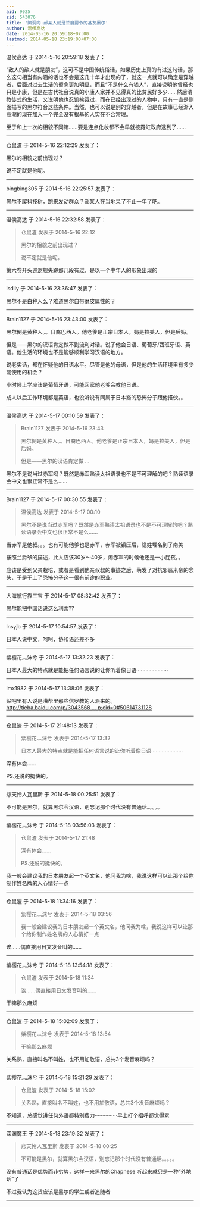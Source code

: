 ```yaml
---
aid: 9025
zid: 543076
title: '脑洞向·郝某人就是兰度爵爷的基友黑尔'
author: 温侯高达
date: 2014-05-16 20:59:18+07:00
lastmod: 2014-05-18 23:19:00+07:00
---
```


温侯高达 于 2014-5-16 20:59:18 发表了：

“敌人的敌人就是朋友”，这可不是中国传统俗话，如果历史上真的有过这句话，那么这句相当有内涵的话也不会是这几十年才出现的了，就这一点就可以确定是穿越者，后面对过去生活的留念更加明显，而且“不是什么有钱人”，直接说明他曾经也只是小康，但是在古代社会说真的小康人家并不见得真的比贫民好多少……然后清教徒式的生活，又说明他也忍饥挨饿过，而在已经出现过的人物中，只有一直是侧面描写的黑尔符合这些条件。当然，也可以说是别的穿越者，但是在故事已经渐入高潮的现在加入一个完全没有根基的人实在不合常理。

至于和上一次的相貌不同嘛……要是连点化妆都不会早就被霓虹政府逮到了……

---------

仓鼠渣 于 2014-5-16 22:12:29 发表了：

黑尔的相貌之前出现过？

说不定就是他呢。

---------

bingbing305 于 2014-5-16 22:25:57 发表了：

黑尔不爬科技树，跑来发动群众？郝某人在当地呆了不止一年了吧。

---------

温侯高达 于 2014-5-16 22:32:58 发表了：

> 仓鼠渣 发表于 2014-5-16 22:12
> 
> 黑尔的相貌之前出现过？
> 
> 说不定就是他呢。



第六卷开头巡逻舰失踪那几段有过，是以一个中年人的形象出现的

---------

isdily 于 2014-5-16 23:36:47 发表了：

黑尔不是白种人么？难道黑尔自带磨皮属性的？

---------

Brain1127 于 2014-5-16 23:43:00 发表了：

黑尔倒是黄种人。。日裔巴西人。他老爹是正宗日本人，妈是拉美人，但是后妈。

但是——黑尔的汉语肯定做不到流利对话。说了他会日语、葡萄牙/西班牙语、英语。他生活的环境也不是能够顺利学习汉语的地方。

说老实话，都在怀疑他的日语水平。尽管是他的母语，但是他的生活环境里有多少能使用的机会？

小时候上学应该是葡萄牙语，可能回家他老爹会教他日语。

成人以后工作环境都是英语，也没听说有同属于日本裔的恐怖分子跟他搭伙。。

---------

温侯高达 于 2014-5-17 00:10:59 发表了：

> Brain1127 发表于 2014-5-16 23:43
> 
> 黑尔倒是黄种人。。日裔巴西人。他老爹是正宗日本人，妈是拉美人，但是后妈。
> 
> 但是——黑尔的汉语肯定做 ...



黑尔不是说当过赤军吗？既然是赤军熟读太祖语录也不是不可理解的吧？熟读语录会中文也很正常不是么……

---------

Brain1127 于 2014-5-17 00:30:55 发表了：

> 温侯高达 发表于 2014-5-17 00:10
> 
> 黑尔不是说当过赤军吗？既然是赤军熟读太祖语录也不是不可理解的吧？熟读语录会中文也很正常不是么……



当赤军是他叔。。。也有可能他爹也是赤军，赤军被镇压后，隐姓埋名到了南美

按照兰爵爷的描述，此人应该30岁～40岁，闹赤军的时候他还是一小屁孩。。

应该是受到父亲栽培，或者是看到他亲叔叔的事迹之后，萌发了对抗邪恶米帝的念头，于是干上了恐怖分子这一很有前途的职业。

---------

大海航行靠三宝 于 2014-5-17 08:32:42 发表了：

黑尔能把中国话说这么利索??

---------

lnsyjb 于 2014-5-17 10:54:57 发表了：

日本人说中文，呵呵，协和语还差不多

---------

紫樱花灬沫兮 于 2014-5-17 13:32:23 发表了：

日本人最大的特点就是能把任何语言说的让你听着像日语·····················

---------

lmx1982 于 2014-5-17 13:38:06 发表了：

贴吧里有人说是漕帮里那些信罗教的人派来的。[http://tieba.baidu.com/p/3043568 ... p;cid=0#50614731128](http://tieba.baidu.com/p/3043568122?pid=50614731128&cid=0#50614731128)

---------

仓鼠渣 于 2014-5-17 21:48:13 发表了：

> 紫樱花灬沫兮 发表于 2014-5-17 13:32
> 
> 日本人最大的特点就是能把任何语言说的让你听着像日语·····················



深有体会……

PS.还说的挺快的。

---------

悲天怜人瓦里斯 于 2014-5-18 00:25:51 发表了：

不可能是黑尔，就算黑尔会汉语，别忘记那个时代没有普通话。。。。。

---------

紫樱花灬沫兮 于 2014-5-18 03:56:03 发表了：

> 仓鼠渣 发表于 2014-5-17 21:48
> 
> 深有体会……
> 
> PS.还说的挺快的。



我一般会建议我的日本朋友起一个英文名，他问我为啥，我说这样可以让那个给你制作姓名牌的人心情好一点

---------

仓鼠渣 于 2014-5-18 11:34:16 发表了：

> 紫樱花灬沫兮 发表于 2014-5-18 03:56
> 
> 我一般会建议我的日本朋友起一个英文名，他问我为啥，我说这样可以让那个给你制作姓名牌的人心情好一点



诶……偶直接用日文发音叫的……

---------

紫樱花灬沫兮 于 2014-5-18 13:54:18 发表了：

> 仓鼠渣 发表于 2014-5-18 11:34
> 
> 诶……偶直接用日文发音叫的……



干嘛那么麻烦

---------

仓鼠渣 于 2014-5-18 15:02:09 发表了：

> 紫樱花灬沫兮 发表于 2014-5-18 13:54
> 
> 干嘛那么麻烦



关系熟，直接叫名不叫姓，也不用加敬语，总共3个发音麻烦吗？

---------

紫樱花灬沫兮 于 2014-5-18 15:21:29 发表了：

> 仓鼠渣 发表于 2014-5-18 15:02
> 
> 关系熟，直接叫名不叫姓，也不用加敬语，总共3个发音麻烦吗？



不知道，总感觉讲任何外语都特别费力···············早上打个招呼都觉得累

---------

深渊魔王 于 2014-5-18 23:19:32 发表了：

> 悲天怜人瓦里斯 发表于 2014-5-18 00:25
> 
> 不可能是黑尔，就算黑尔会汉语，别忘记那个时代没有普通话。。。。。



没有普通话是优势而非劣势，这样一来黑尔的Chapnese 听起来就只是一种“外地话”了

不过我认为这货应该是黑尔的学生或者追随者

---------

